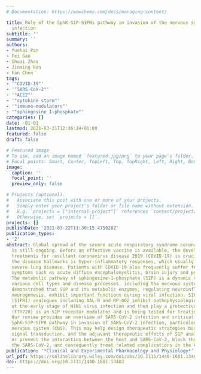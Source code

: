 ```yaml
---
# Documentation: https://wowchemy.com/docs/managing-content/

title: Role of the SphK-S1P-S1PRs pathway in invasion of the nervous system by SARS-CoV-2
  infection
subtitle: ''
summary: ''
authors:
- Yuehai Pan
- Fei Gao
- Shuai Zhao
- Jinming Han
- Fan Chen
tags:
- '"COVID-19"'
- '"SARS-CoV-2"'
- '"ACE2"'
- '"cytokine storm"'
- '"immuno-modulators"'
- '"sphingosine 1-phosphate"'
categories: []
date: -01-01
lastmod: 2021-03-21T12:36:24+01:00
featured: false
draft: false

# Featured image
# To use, add an image named `featured.jpg/png` to your page's folder.
# Focal points: Smart, Center, TopLeft, Top, TopRight, Left, Right, BottomLeft, Bottom, BottomRight.
image:
  caption: ''
  focal_point: ''
  preview_only: false

# Projects (optional).
#   Associate this post with one or more of your projects.
#   Simply enter your project's folder or file name without extension.
#   E.g. `projects = ["internal-project"]` references `content/project/deep-learning/index.md`.
#   Otherwise, set `projects = []`.
projects: []
publishDate: '2021-03-22T11:30:15.475628Z'
publication_types:
- '2'
abstract: Global spread of the severe acute respiratory syndrome coronavirus 2 (SARS-CoV-2)
  is still ongoing. Before an effective vaccine is available, the development of potential
  treatments for resultant coronavirus disease 2019 (COVID-19) is crucial. One of
  the disease hallmarks is hyper-inflammatory responses, which usually leads to a
  severe lung disease. Patients with COVID-19 also frequently suffer from neurological
  symptoms such as acute diffuse encephalomyelitis, brain injury and psychiatric complications.
  The metabolic pathway of sphingosine-1-phosphate (S1P) is a dynamic regulator of
  various cell types and disease processes, including the nervous system. It has been
  demonstrated that S1P and its metabolic enzymes, regulating neuroinflammation and
  neurogenesis, exhibit important functions during viral infection. S1P receptor 1
  (S1PR1) analogues including AAL-R and RP-002 inhibit pathophysiological responses
  at the early stage of H1N1 virus infection and then play a protective role. Fingolimod
  (FTY720) is an S1P receptor modulator and is being tested for treating COVID-19.
  Our review provides an overview of SARS-CoV-2 infection and critical role of the
  SphK-S1P-SIPR pathway in invasion of SARS-CoV-2 infection, particularly in the central
  nervous system (CNS). This may help design therapeutic strategies based on the S1P-mediated
  signal transduction, and the adjuvant therapeutic effects of S1P analogues to limit
  or prevent the interaction between the host and SARS-CoV-2, block the spread of
  the SARS-CoV-2, and consequently treat related complications in the CNS.
publication: '*Clinical and Experimental Pharmacology and Physiology*'
url_pdf: https://onlinelibrary.wiley.com/doi/abs/10.1111/1440-1681.13483
doi: https://doi.org/10.1111/1440-1681.13483
---
```

